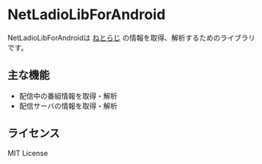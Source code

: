 # NetLadioLibForAndroid
NetLadioLibForAndroidは [ねとらじ](http://ladio.net/) の情報を取得、解析するためのライブラリです。

## 主な機能
* 配信中の番組情報を取得・解析
* 配信サーバの情報を取得・解析

## ライセンス
MIT License
